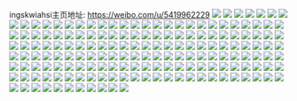 ingskwiahsi主页地址: https://weibo.com/u/5419962229 
![](https://wx4.sinaimg.cn/mw2000/005UNBLDly1h973bf6rxjj30u01407cl.jpg) 
![](https://wx4.sinaimg.cn/mw2000/005UNBLDly1h96uktgrvaj30u012449p.jpg) 
![](https://wx4.sinaimg.cn/mw2000/005UNBLDly1h96uktrt8cj30u0104n8t.jpg) 
![](https://wx4.sinaimg.cn/mw2000/005UNBLDly1h94snwgup4j30u0140gx5.jpg) 
![](https://wx4.sinaimg.cn/mw2000/005UNBLDly1h94snzdsq1j30u014014f.jpg) 
![](https://wx4.sinaimg.cn/mw2000/005UNBLDly1h94snyzsgej30u0191gqt.jpg) 
![](https://wx4.sinaimg.cn/mw2000/005UNBLDly1h94sjxuiaej30u0191thl.jpg) 
![](https://wx4.sinaimg.cn/mw2000/005UNBLDly1h94sjx1em7j30u0191124.jpg) 
![](https://wx4.sinaimg.cn/mw2000/005UNBLDly1h94sjvofmzj30u01917e6.jpg) 
![](https://wx4.sinaimg.cn/mw2000/005UNBLDly1h94sjyjrjdj30u0191gu1.jpg) 
![](https://wx4.sinaimg.cn/mw2000/005UNBLDly1h94sjw4iqzj31910u0k0q.jpg) 
![](https://wx4.sinaimg.cn/mw2000/005UNBLDly1h94sjv3zfqj30u0191doj.jpg) 
![](https://wx4.sinaimg.cn/mw2000/005UNBLDly1h93fqt0l6ij30u0140k1q.jpg) 
![](https://wx4.sinaimg.cn/mw2000/005UNBLDly1h93fqqxghtj30u01c4482.jpg) 
![](https://wx4.sinaimg.cn/mw2000/005UNBLDly1h93fr05pw4j30o216r444.jpg) 
![](https://wx4.sinaimg.cn/mw2000/005UNBLDly1h8m2uuw6w7j30u0140tgs.jpg) 
![](https://wx4.sinaimg.cn/mw2000/005UNBLDly1h8m2uwgvt4j30u01407e3.jpg) 
![](https://wx4.sinaimg.cn/mw2000/005UNBLDly1h8m2uy309uj30u0140qct.jpg) 
![](https://wx4.sinaimg.cn/mw2000/005UNBLDly1h8m2v70zcxj30u0140wmz.jpg) 
![](https://wx4.sinaimg.cn/mw2000/005UNBLDly1h8m3hug17jj30u0140tgr.jpg) 
![](https://wx4.sinaimg.cn/mw2000/005UNBLDly1h8618ex02aj30u014079t.jpg) 
![](https://wx4.sinaimg.cn/mw2000/005UNBLDly1h8618g24bpj30u0140aga.jpg) 
![](https://wx4.sinaimg.cn/mw2000/005UNBLDly1h7i0xzgvktj30u0140dng.jpg) 
![](https://wx4.sinaimg.cn/mw2000/005UNBLDly1h7d8gofvcqj30u0140wjf.jpg) 
![](https://wx4.sinaimg.cn/mw2000/005UNBLDly1h7d8gp02ahj30u014041r.jpg) 
![](https://wx4.sinaimg.cn/mw2000/005UNBLDly1h7d8gq0qenj30tz18wwma.jpg) 
![](https://wx4.sinaimg.cn/mw2000/005UNBLDly1h7d8gr3oedj30u018wgsk.jpg) 
![](https://wx4.sinaimg.cn/mw2000/005UNBLDly1h7d8gpgptij30u014078l.jpg) 
![](https://wx4.sinaimg.cn/mw2000/005UNBLDly1h7d8ko22pxj30u0140wii.jpg) 
![](https://wx4.sinaimg.cn/mw2000/005UNBLDly1h7d8gssklmj30u018wtfp.jpg) 
![](https://wx4.sinaimg.cn/mw2000/005UNBLDly1h7d8gtkfxnj30u018wtam.jpg) 
![](https://wx4.sinaimg.cn/mw2000/005UNBLDly1h7d8gu2pqej30u018wgmd.jpg) 
![](https://wx4.sinaimg.cn/mw2000/005UNBLDly1h7au1mzlyjj30u018wn1s.jpg) 
![](https://wx4.sinaimg.cn/mw2000/005UNBLDly1h7au10npt9j30u018waex.jpg) 
![](https://wx4.sinaimg.cn/mw2000/005UNBLDly1h7au1u1pnzj30u018wdnd.jpg) 
![](https://wx4.sinaimg.cn/mw2000/005UNBLDly1h7au1ntqv0j30u018w40d.jpg) 
![](https://wx4.sinaimg.cn/mw2000/005UNBLDly1h7au1iqcs6j30u018wn4x.jpg) 
![](https://wx4.sinaimg.cn/mw2000/005UNBLDly1h7au13b92sj30u0140te6.jpg) 
![](https://wx4.sinaimg.cn/mw2000/005UNBLDly1h7au156ekgj30u0140q5q.jpg) 
![](https://wx4.sinaimg.cn/mw2000/005UNBLDly1h7au1828zbj30u0140wfu.jpg) 
![](https://wx4.sinaimg.cn/mw2000/005UNBLDly1h7au1fdz2nj30u0140t9y.jpg) 
![](https://wx4.sinaimg.cn/mw2000/005UNBLDly1h79md569gej30u01407bn.jpg) 
![](https://wx4.sinaimg.cn/mw2000/005UNBLDly1h79md643xkj30u0140dos.jpg) 
![](https://wx4.sinaimg.cn/mw2000/005UNBLDly1h79md5n6ufj30u0140guf.jpg) 
![](https://wx4.sinaimg.cn/mw2000/005UNBLDly1h79md4qwxtj30u0140adb.jpg) 
![](https://wx4.sinaimg.cn/mw2000/005UNBLDly1h79jj668a4j30u018wgs7.jpg) 
![](https://wx4.sinaimg.cn/mw2000/005UNBLDly1h79jj4ydjzj30u018wtah.jpg) 
![](https://wx4.sinaimg.cn/mw2000/005UNBLDly1h79jj5cn4wj318w0u07bh.jpg) 
![](https://wx4.sinaimg.cn/mw2000/005UNBLDly1h79jj5ri7fj30u018w0uh.jpg) 
![](https://wx4.sinaimg.cn/mw2000/005UNBLDly1h79jj4jf4gj318w0u045e.jpg) 
![](https://wx4.sinaimg.cn/mw2000/005UNBLDly1h79jj43vyyj30u018w129.jpg) 
![](https://wx4.sinaimg.cn/mw2000/005UNBLDly1h6gv5c3jhlj30u0140wl2.jpg) 
![](https://wx4.sinaimg.cn/mw2000/005UNBLDly1h6gv5btsiuj30u0140ago.jpg) 
![](https://wx4.sinaimg.cn/mw2000/005UNBLDly1h6dcq4pjfpj30u014043o.jpg) 
![](https://wx4.sinaimg.cn/mw2000/005UNBLDly1h6dcq3wgl6j30u0140adr.jpg) 
![](https://wx4.sinaimg.cn/mw2000/005UNBLDly1h6dcq51mh8j30u0140gpj.jpg) 
![](https://wx4.sinaimg.cn/mw2000/005UNBLDly1h6dcq4b33qj30u0140abd.jpg) 
![](https://wx4.sinaimg.cn/mw2000/005UNBLDly1h6dcq5gbjej30u0140jy4.jpg) 
![](https://wx4.sinaimg.cn/mw2000/005UNBLDly1h6dcq6xkfoj30u014076i.jpg) 
![](https://wx4.sinaimg.cn/mw2000/005UNBLDly1h6dcq8klwtj30u0140dne.jpg) 
![](https://wx4.sinaimg.cn/mw2000/005UNBLDly1h5zgdg8v9aj30u01hctor.jpg) 
![](https://wx4.sinaimg.cn/mw2000/005UNBLDly1h5mxb5nogej30u0140tfd.jpg) 
![](https://wx4.sinaimg.cn/mw2000/005UNBLDly1h5mxb5ylwkj30u0140ai7.jpg) 
![](https://wx4.sinaimg.cn/mw2000/005UNBLDly1h5mxb6rvw0j30u0140n49.jpg) 
![](https://wx4.sinaimg.cn/mw2000/005UNBLDly1h5mxb6gxnzj30u010f7ao.jpg) 
![](https://wx4.sinaimg.cn/mw2000/005UNBLDly1h5mxb70d7dj30u014044m.jpg) 
![](https://wx4.sinaimg.cn/mw2000/005UNBLDly1h5mxb67hu8j30u0140grk.jpg) 
![](https://wx4.sinaimg.cn/mw2000/005UNBLDly1h5mxba5yhfj30u0140wld.jpg) 
![](https://wx4.sinaimg.cn/mw2000/005UNBLDly1h5lnp0sm9xj30u0140agt.jpg) 
![](https://wx4.sinaimg.cn/mw2000/005UNBLDly1h5lnjwyeo2j30u0140ag1.jpg) 
![](https://wx4.sinaimg.cn/mw2000/005UNBLDly1h5lnjzaob6j30u0140n5h.jpg) 
![](https://wx4.sinaimg.cn/mw2000/005UNBLDly1h5lnje8vroj30t012k4a2.jpg) 
![](https://wx4.sinaimg.cn/mw2000/005UNBLDly1h5lnjs1vnfj30u014043g.jpg) 
![](https://wx4.sinaimg.cn/mw2000/005UNBLDly1h5lnq84bz6j30u0140jxl.jpg) 
![](https://wx4.sinaimg.cn/mw2000/005UNBLDly1h5kf52u5nnj30u0140tgb.jpg) 
![](https://wx4.sinaimg.cn/mw2000/005UNBLDly1h5kf542c7cj30u00zsahd.jpg) 
![](https://wx4.sinaimg.cn/mw2000/005UNBLDly1h5kf558z4cj30u0140gtp.jpg) 
![](https://wx4.sinaimg.cn/mw2000/005UNBLDly1h5kf51bexpj30u0140n43.jpg) 
![](https://wx4.sinaimg.cn/mw2000/005UNBLDly1h55hxolp1ij30u0140n52.jpg) 
![](https://wx4.sinaimg.cn/mw2000/005UNBLDly1h55hxpfr1jj30u0140n55.jpg) 
![](https://wx4.sinaimg.cn/mw2000/005UNBLDly1h55hxqclz9j30u0140jzc.jpg) 
![](https://wx4.sinaimg.cn/mw2000/005UNBLDly1h55hxr75u6j30u0140jyd.jpg) 
![](https://wx4.sinaimg.cn/mw2000/005UNBLDly1h55hxrrvpbj30u014046d.jpg) 
![](https://wx4.sinaimg.cn/mw2000/005UNBLDly1h55hxuhsrfj30u0140n4r.jpg) 
![](https://wx4.sinaimg.cn/mw2000/005UNBLDly1h55hxsbzhqj30u0140djl.jpg) 
![](https://wx4.sinaimg.cn/mw2000/005UNBLDly1h536qhexgnj30u014010a.jpg) 
![](https://wx4.sinaimg.cn/mw2000/005UNBLDly1h536qidsfwj30u0140dni.jpg) 
![](https://wx4.sinaimg.cn/mw2000/005UNBLDly1h536qimf12j30u01407bg.jpg) 
![](https://wx4.sinaimg.cn/mw2000/005UNBLDly1h536qiy9drj30u01407d8.jpg) 
![](https://wx4.sinaimg.cn/mw2000/005UNBLDly1h536qjvlyvj30u014047z.jpg) 
![](https://wx4.sinaimg.cn/mw2000/005UNBLDly1h4w9p3z9f4j30u0191q6o.jpg) 
![](https://wx4.sinaimg.cn/mw2000/005UNBLDly1h4w9p4ka7hj30ta0j60ux.jpg) 
![](https://wx4.sinaimg.cn/mw2000/005UNBLDly1h4w9nfwv0vj31400u07ap.jpg) 
![](https://wx4.sinaimg.cn/mw2000/005UNBLDly1h4w9njwfcgj30u0140454.jpg) 
![](https://wx4.sinaimg.cn/mw2000/005UNBLDly1h4w9nkbk6kj30u0140n38.jpg) 
![](https://wx4.sinaimg.cn/mw2000/005UNBLDly1h4w9netvo3j30u0140wmi.jpg) 
![](https://wx4.sinaimg.cn/mw2000/005UNBLDly1h4dpptw2pcj30u00u0q5i.jpg) 
![](https://wx4.sinaimg.cn/mw2000/005UNBLDly1h4dppubvkcj30u00u00xe.jpg) 
![](https://wx4.sinaimg.cn/mw2000/005UNBLDly1h45raojqr2j30u0140452.jpg) 
![](https://wx4.sinaimg.cn/mw2000/005UNBLDly1h45raozxz3j30u014046w.jpg) 
![](https://wx4.sinaimg.cn/mw2000/005UNBLDly1h45ranlt12j30u0140k0n.jpg) 
![](https://wx4.sinaimg.cn/mw2000/005UNBLDly1h45rdte17jj30u0140ai1.jpg) 
![](https://wx4.sinaimg.cn/mw2000/005UNBLDly1h45rdtohrzj31400u0th9.jpg) 
![](https://wx4.sinaimg.cn/mw2000/005UNBLDly1h3t73bndqaj30u0140n1v.jpg) 
![](https://wx4.sinaimg.cn/mw2000/005UNBLDly1h3t7cg1fvej30mr0uc78r.jpg) 
![](https://wx4.sinaimg.cn/mw2000/005UNBLDly1h3icow8d55j31400u045u.jpg) 
![](https://wx4.sinaimg.cn/mw2000/005UNBLDly1h3icou3m1jj30u01hc0zv.jpg) 
![](https://wx4.sinaimg.cn/mw2000/005UNBLDly1h3icpb6jcpj30u0140wl8.jpg) 
![](https://wx4.sinaimg.cn/mw2000/005UNBLDly1h3icqs9ozmj30u01be7a8.jpg) 
![](https://wx4.sinaimg.cn/mw2000/005UNBLDly1h3id9rho9rj30u0140tgo.jpg) 
![](https://wx4.sinaimg.cn/mw2000/005UNBLDly1h3icpapjiqj30u0140jyc.jpg) 
![](https://wx4.sinaimg.cn/mw2000/005UNBLDly1h3g7cthujyj30u0140dpp.jpg) 
![](https://wx4.sinaimg.cn/mw2000/005UNBLDly1h3g52s4ud0j30u0140ahk.jpg) 
![](https://wx4.sinaimg.cn/mw2000/005UNBLDly1h32g6g2vubj30u018gdl7.jpg) 
![](https://wx4.sinaimg.cn/mw2000/005UNBLDly1h32g6g8t5vj31910u079m.jpg) 
![](https://wx4.sinaimg.cn/mw2000/005UNBLDly1h2fwn0c43xj30u0140n5a.jpg) 
![](https://wx4.sinaimg.cn/mw2000/005UNBLDly1gzldsb54pdj30u0140ajw.jpg) 
![](https://wx4.sinaimg.cn/mw2000/005UNBLDly1gz6aw45ffnj30u0140q9l.jpg) 
![](https://wx4.sinaimg.cn/mw2000/005UNBLDly1gz1bs2ihexj30c80aj0t5.jpg) 
![](https://wx4.sinaimg.cn/mw2000/005UNBLDly1gy1tajurd1j30u00k5mz8.jpg) 
![](https://wx4.sinaimg.cn/mw2000/005UNBLDly1gwzbr51f2qj30u0140aht.jpg) 
![](https://wx4.sinaimg.cn/mw2000/005UNBLDly1gwyh6ss1xij30u014014o.jpg) 
![](https://wx4.sinaimg.cn/mw2000/005UNBLDly1gwyh6tcw2ej30u0140wol.jpg) 
![](https://wx4.sinaimg.cn/mw2000/005UNBLDly1gwwfbkya4bj32c0340x6q.jpg) 
![](https://wx4.sinaimg.cn/mw2000/005UNBLDly1gwwfbncjv1j32c03407wj.jpg) 
![](https://wx4.sinaimg.cn/mw2000/005UNBLDly1gwwfbm7a2gj32c0340qv7.jpg) 
![](https://wx4.sinaimg.cn/mw2000/005UNBLDly1gwwfbohedvj32c0340qv6.jpg) 
![](https://wx4.sinaimg.cn/mw2000/005UNBLDly1gwv0wkl31dj30u0140gxm.jpg) 
![](https://wx4.sinaimg.cn/mw2000/005UNBLDly1gwv0wlxgphj30u0140gvs.jpg) 
![](https://wx4.sinaimg.cn/mw2000/005UNBLDly1gwv0wnfqkyj30u0140alp.jpg) 
![](https://wx4.sinaimg.cn/mw2000/005UNBLDly1gw4dgh4m0lj30u0140n6v.jpg) 
![](https://wx4.sinaimg.cn/mw2000/005UNBLDly1gw4dghvv92j30u0140gta.jpg) 
![](https://wx4.sinaimg.cn/mw2000/005UNBLDly1gw4dgistkrj30u0140dw5.jpg) 
![](https://wx4.sinaimg.cn/mw2000/005UNBLDly1gvyvf7mwiuj30u014044q.jpg) 
![](https://wx4.sinaimg.cn/mw2000/005UNBLDly1guv9xfswlbj60u01407ew02.jpg) 
![](https://wx4.sinaimg.cn/mw2000/005UNBLDly1guv9x8quiyj60u0140wqm02.jpg) 
![](https://wx4.sinaimg.cn/mw2000/005UNBLDly1guv9x75v59j60u01407dt02.jpg) 
![](https://wx4.sinaimg.cn/mw2000/005UNBLDly1guv9x856ufj60u0140aj102.jpg) 
![](https://wx4.sinaimg.cn/mw2000/005UNBLDly1guv9x6lq6wj60u0140gvl02.jpg) 
![](https://wx4.sinaimg.cn/mw2000/005UNBLDly1guv9x9a7pdj60u0140aj402.jpg) 
![](https://wx4.sinaimg.cn/mw2000/005UNBLDly1gtef927abij31vq3404qq.jpg) 
![](https://wx4.sinaimg.cn/mw2000/005UNBLDly1gtef93mmjbj62c0340qv502.jpg) 
![](https://wx4.sinaimg.cn/mw2000/005UNBLDly1gsq0qrp5khj30u01407h1.jpg) 
![](https://wx4.sinaimg.cn/mw2000/005UNBLDly1gsq0qspl3hj30u014017v.jpg) 
![](https://wx4.sinaimg.cn/mw2000/005UNBLDly1gsmickl886j32c0340x6q.jpg) 
![](https://wx4.sinaimg.cn/mw2000/005UNBLDly1gsmicm62jyj32c0340e81.jpg) 
![](https://wx4.sinaimg.cn/mw2000/005UNBLDly1gsk8sm1srej33402c0u0y.jpg) 
![](https://wx4.sinaimg.cn/mw2000/005UNBLDly1gsk8sofz5gj32c0340e81.jpg) 
![](https://wx4.sinaimg.cn/mw2000/005UNBLDly1grp81thxutj30u01fzqf0.jpg) 
![](https://wx4.sinaimg.cn/mw2000/005UNBLDly1grp81svtrsj30u00u0ahk.jpg) 
![](https://wx4.sinaimg.cn/mw2000/005UNBLDly1gr1essmsm9j31o02yoqva.jpg) 
![](https://wx4.sinaimg.cn/mw2000/005UNBLDly1gq7l3707p1j30u014010t.jpg) 
![](https://wx4.sinaimg.cn/mw2000/005UNBLDly1gq2tjr5kptj30u0140n7z.jpg) 
![](https://wx4.sinaimg.cn/mw2000/005UNBLDly1gq2tjsatvyj30u0140wqw.jpg) 
![](https://wx4.sinaimg.cn/mw2000/005UNBLDly1gq2tjpy26aj30u0140an9.jpg) 
![](https://wx4.sinaimg.cn/mw2000/005UNBLDly1gpyow1045rj30u00u046t.jpg) 
![](https://wx4.sinaimg.cn/mw2000/005UNBLDly1gpyow1junrj30u014011y.jpg) 
![](https://wx4.sinaimg.cn/mw2000/005UNBLDly1gpyow2adxlj30u0140tgg.jpg) 
![](https://wx4.sinaimg.cn/mw2000/005UNBLDly1gpqcbczk4wj30u00u0wlu.jpg) 
![](https://wx4.sinaimg.cn/mw2000/005UNBLDly1gpqcbbgappj30u0140aj4.jpg) 
![](https://wx4.sinaimg.cn/mw2000/005UNBLDly1gpqcbefmpej30u01400z5.jpg) 
![](https://wx4.sinaimg.cn/mw2000/005UNBLDly1gpqcbgfrvyj30u0140gsk.jpg) 
![](https://wx4.sinaimg.cn/mw2000/005UNBLDly1gpqcbi8l5cj30u00u0jzg.jpg) 
![](https://wx4.sinaimg.cn/mw2000/005UNBLDly1gpqcba6u8cj30u0140wlh.jpg) 
![](https://wx4.sinaimg.cn/mw2000/005UNBLDly1gpbep13svdj32c0340u0x.jpg) 
![](https://wx4.sinaimg.cn/mw2000/005UNBLDly1gpbep2aa1vj32c0340kjl.jpg) 
![](https://wx4.sinaimg.cn/mw2000/005UNBLDly1gpbep3ts8uj33402c0b29.jpg) 
![](https://wx4.sinaimg.cn/mw2000/005UNBLDly1gpbep5heq8j31sg2dsb29.jpg) 
